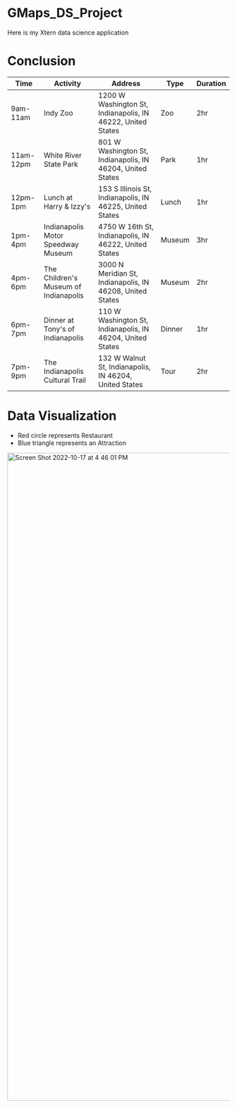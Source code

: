 # GMaps_DS_Project
Here is my Xtern data science application


# Conclusion
|    Time    |   Activity  | Address | Type | Duration |
|------------|-------------|------|--------|---------|
|  9am-11am  |  Indy Zoo   | 1200 W Washington St, Indianapolis, IN 46222, United States	| Zoo | 2hr |
|  11am-12pm | White River State Park | 801 W Washington St, Indianapolis, IN 46204, United States	| Park | 1hr |
| 12pm-1pm   | Lunch at Harry & Izzy's| 153 S Illinois St, Indianapolis, IN 46225, United States | Lunch | 1hr |
| 1pm-4pm    | Indianapolis Motor Speedway Museum	| 4750 W 16th St, Indianapolis, IN 46222, United States	| Museum | 3hr |
| 4pm-6pm | The Children's Museum of Indianapolis	| 3000 N Meridian St, Indianapolis, IN 46208, United States	| Museum | 2hr |
| 6pm-7pm | Dinner at Tony's of Indianapolis	| 110 W Washington St, Indianapolis, IN 46204, United States	| Dinner | 1hr |
| 7pm-9pm | The Indianapolis Cultural Trail	| 132 W Walnut St, Indianapolis, IN 46204, United States | Tour | 2hr


# Data Visualization
- Red circle represents Restaurant
- Blue triangle represents an Attraction
<img width="1470" alt="Screen Shot 2022-10-17 at 4 46 01 PM" src="https://user-images.githubusercontent.com/95396906/196280120-b4dcaea8-61db-401a-9811-e245529f7678.png">
